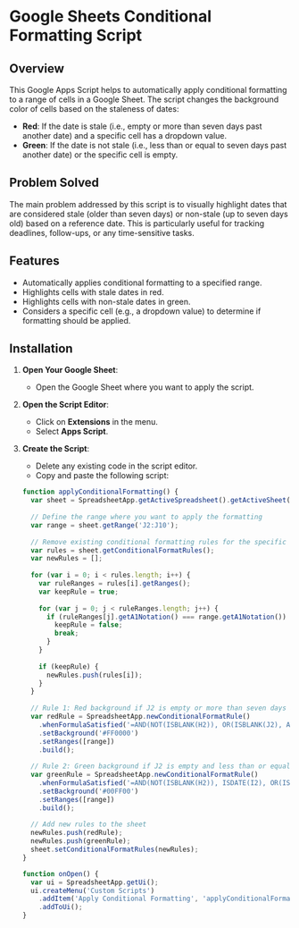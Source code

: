 # Google Sheets Conditional Formatting Script

## Overview

This Google Apps Script helps to automatically apply conditional formatting to a range of cells in a Google Sheet. The script changes the background color of cells based on the staleness of dates:
- **Red**: If the date is stale (i.e., empty or more than seven days past another date) and a specific cell has a dropdown value.
- **Green**: If the date is not stale (i.e., less than or equal to seven days past another date) or the specific cell is empty.

## Problem Solved

The main problem addressed by this script is to visually highlight dates that are considered stale (older than seven days) or non-stale (up to seven days old) based on a reference date. This is particularly useful for tracking deadlines, follow-ups, or any time-sensitive tasks.

## Features

- Automatically applies conditional formatting to a specified range.
- Highlights cells with stale dates in red.
- Highlights cells with non-stale dates in green.
- Considers a specific cell (e.g., a dropdown value) to determine if formatting should be applied.

## Installation

1. **Open Your Google Sheet**:
   - Open the Google Sheet where you want to apply the script.

2. **Open the Script Editor**:
   - Click on **Extensions** in the menu.
   - Select **Apps Script**.

3. **Create the Script**:
   - Delete any existing code in the script editor.
   - Copy and paste the following script:

   ```javascript
   function applyConditionalFormatting() {
     var sheet = SpreadsheetApp.getActiveSpreadsheet().getActiveSheet();
     
     // Define the range where you want to apply the formatting
     var range = sheet.getRange('J2:J10');
     
     // Remove existing conditional formatting rules for the specific range
     var rules = sheet.getConditionalFormatRules();
     var newRules = [];
     
     for (var i = 0; i < rules.length; i++) {
       var ruleRanges = rules[i].getRanges();
       var keepRule = true;
       
       for (var j = 0; j < ruleRanges.length; j++) {
         if (ruleRanges[j].getA1Notation() === range.getA1Notation()) {
           keepRule = false;
           break;
         }
       }
       
       if (keepRule) {
         newRules.push(rules[i]);
       }
     }
     
     // Rule 1: Red background if J2 is empty or more than seven days after I2 and H2 is filled
     var redRule = SpreadsheetApp.newConditionalFormatRule()
       .whenFormulaSatisfied('=AND(NOT(ISBLANK(H2)), OR(ISBLANK(J2), AND(ISDATE(I2), J2 > I2 + 7)))')
       .setBackground('#FF0000')
       .setRanges([range])
       .build();
     
     // Rule 2: Green background if J2 is empty and less than or equal to seven days after I2, or if J2 is less than or equal to seven days after I2 and H2 is filled
     var greenRule = SpreadsheetApp.newConditionalFormatRule()
       .whenFormulaSatisfied('=AND(NOT(ISBLANK(H2)), ISDATE(I2), OR(ISBLANK(J2), J2 <= I2 + 7))')
       .setBackground('#00FF00')
       .setRanges([range])
       .build();
     
     // Add new rules to the sheet
     newRules.push(redRule);
     newRules.push(greenRule);
     sheet.setConditionalFormatRules(newRules);
   }

   function onOpen() {
     var ui = SpreadsheetApp.getUi();
     ui.createMenu('Custom Scripts')
       .addItem('Apply Conditional Formatting', 'applyConditionalFormatting')
       .addToUi();
   }
